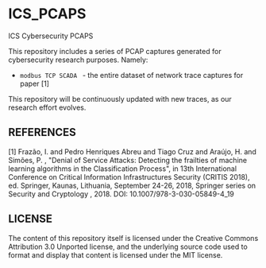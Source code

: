 # ICS_PCAPS
ICS Cybersecurity PCAPS

This repository includes a series of PCAP captures generated for cybersecurity research purposes. Namely:

* `modbus TCP SCADA ` - the entire dataset of network trace captures for paper [1]

This repository will be continuously updated with new traces, as our research effort evolves.

## REFERENCES

[1] Frazão, I. and Pedro Henriques Abreu and Tiago Cruz and Araújo, H. and Simões, P. , "Denial of Service Attacks: Detecting the frailties of machine learning algorithms in the Classification Process", in 13th International Conference on Critical Information Infrastructures Security (CRITIS 2018), ed. Springer, Kaunas, Lithuania, September 24-26, 2018, Springer series on Security and Cryptology , 2018. DOI: 10.1007/978-3-030-05849-4_19

## LICENSE

The content of this repository itself is licensed under the Creative Commons Attribution 3.0 Unported license, and the underlying source code used to format and display that content is licensed under the MIT license.


